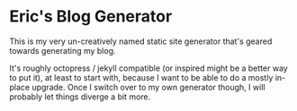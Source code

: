 # Eric's Blog Generator

This is my very un-creatively named static site generator that's geared towards
generating my blog.

It's roughly octopress / jekyll compatible (or inspired might be a better way to put it), at least to start with, because I
want to be able to do a mostly in-place upgrade. Once I switch over to my own
generator though, I will probably let things diverge a bit more.
